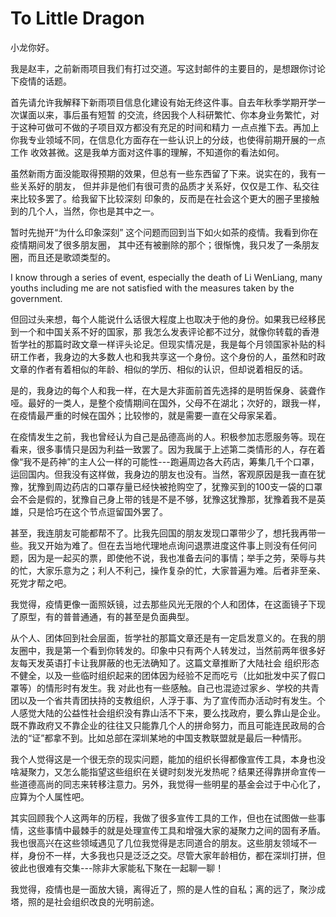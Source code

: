# To Little Dragon
小龙你好。

我是赵丰，之前新雨项目我们有打过交道。写这封邮件的主要目的，是想跟你讨论下疫情的话题。

首先请允许我解释下新雨项目信息化建设有始无终这件事。自去年秋季学期开学一次谋面以来，事后虽有短暂
的交流，终因我个人科研繁忙、你本身业务繁忙，对于这种可做可不做的子项目双方都没有充足的时间和精力
一点点推下去。再加上你我专业领域不同，在信息化方面存在一些认识上的分歧，也使得前期开展的一点工作
收效甚微。这是我单方面对这件事的理解，不知道你的看法如何。

虽然新雨方面没能取得预期的效果，但总有一些东西留了下来。说实在的，我有一些关系好的朋友，
但并非是他们有很可贵的品质才关系好，仅仅是工作、私交往来比较多罢了。给我留下比较深刻
印象的，反而是在社会这个更大的圈子里接触到的几个人，当然，你也是其中之一。

暂时先抛开“为什么印象深刻” 这个问题而回到当下如火如茶的疫情。我看到你在疫情期间发了很多朋友圈，
其中还有被删除的那个；很惭愧，我只发了一条朋友圈，而且还是歌颂类型的。

I know through a series of event, especially the death of Li WenLiang, many youths including me are
not satisfied with the measures taken by the government.

但回过头来想，每个人能说什么话很大程度上也取决于他的身份。如果我已经移民到一个和中国关系不好的国家，那
我怎么发表评论都不过分，就像你转载的香港哲学社的那篇时政文章一样评头论足。但现实情况是，我是每个月领国家补贴的科研工作者，我身边的大多数人也和我共享这一个身份。这个身份的人，虽然和时政文章的作者有着相似的年龄、相似的学历、相似的认识，但却说着相反的话。

是的，我身边的每个人和我一样，在大是大非面前首先选择的是明哲保身、装聋作哑。最好的一类人，是整个疫情期间在国外，父母不在湖北；次好的，跟我一样，在疫情最严重的时候在国外；比较惨的，就是需要一直在父母家呆着。

在疫情发生之前，我也曾经认为自己是品德高尚的人。积极参加志愿服务等。现在看来，很多事情只是因为利益一致罢了。因为我属于上述第二类情形的人，存在着像“我不是药神”的主人公一样的可能性---跑遍周边各大药店，筹集几千个口罩，运回国内。但我没有这样做，我身边的朋友也没有。当然，客观原因是我一直在犹豫，犹豫到周边药店的口罩存量已经快被抢购空了，犹豫买到的100支一袋的口罩会不会是假的，犹豫自己身上带的钱是不是不够，犹豫这犹豫那，犹豫着我不是英雄，只是恰巧在这个节点逗留国外罢了。

甚至，我连朋友可能都帮不了。比我先回国的朋友发现口罩带少了，想托我再带一些。我又开始为难了。但在去当地代理地点询问退票进度这件事上则没有任何问题，因为是一起买的票，即使他不说，我也准备去问的事情；举手之劳，荣辱与共的忙，大家乐意为之；利人不利己，操作复杂的忙，大家普遍为难。后者非至亲、死党才帮之吧。

我觉得，疫情更像一面照妖镜，过去那些风光无限的个人和团体，在这面镜子下现了原型，有的普普通通，有的甚至是负面典型。

从个人、团体回到社会层面，哲学社的那篇文章还是有一定启发意义的。在我的朋友圈中，我是第一个看到你转发的。印象中只有两个人转发过，当然前两年很多好友每天发英语打卡让我屏蔽的也无法确知了。这篇文章推断了大陆社会
组织形态不健全，以及一些临时组织起来的团体因为经验不足而吃亏（比如批发中买了假口罩等）的情形时有发生。我
对此也有一些感触。自己也混迹过家乡、学校的共青团以及一个省共青团扶持的支教组织，人浮于事、为了宣传而办活动时有发生。个人感觉大陆的公益性社会组织没有靠山活不下来，要么找政府，要么靠山是企业。既不靠政府又不靠企业的往往又只能靠几个人的拼命努力，而且可能连民政局的合法的“证”都拿不到。比如总部在深圳某地的中国支教联盟就是最后一种情形。

我个人觉得这是一个很无奈的现实问题，能加的组织长得都像宣传工具，本身也没啥凝聚力，又怎么能指望这些组织在关键时刻发光发热呢？结果还得靠拼命宣传一些道德高尚的同志来转移注意力。另外，我觉得一些明星的基金会过于中心化了，应算为个人属性吧。

其实回顾我个人这两年的历程，我做了很多宣传工具的工作，但也在试图做一些事情，这些事情中最棘手的就是处理宣传工具和增强大家的凝聚力之间的固有矛盾。我也很高兴在这些领域遇见了几位我觉得是志同道合的朋友。这些朋友领域不一样，身份不一样，大多我也只是泛泛之交。尽管大家年龄相仿，都在深圳打拼，但彼此也很难有交集---除非大家能私下聚在一起聊一聊！

我觉得，疫情也是一面放大镜，离得近了，照的是人性的自私；离的远了，聚沙成塔，照的是社会组织改良的光明前途。
